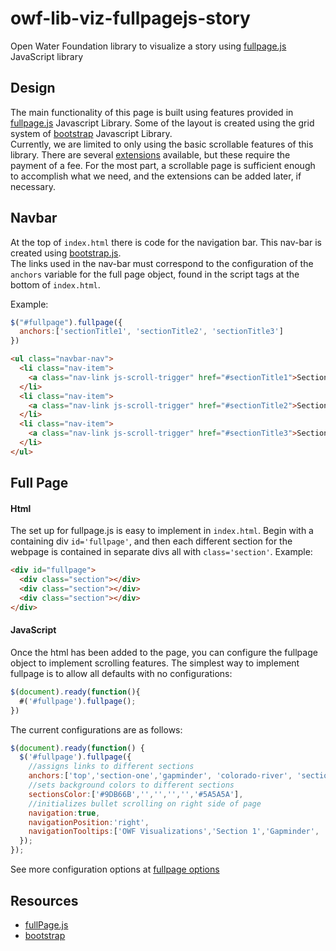 # owf-lib-viz-fullpagejs-story
Open Water Foundation library to visualize a story using [fullpage.js](https://alvarotrigo.com/fullPage/) JavaScript library

## Design
The main functionality of this page is built using features provided in [fullpage.js](https://alvarotrigo.com/fullPage/) Javascript Library. Some of the layout is created using the grid system of [bootstrap](https://getbootstrap.com/) Javascript Library.  
Currently, we are limited to only using the basic scrollable features of this library. There are several [extensions](https://alvarotrigo.com/fullPage/extensions/) available, but these require the payment of a fee. For the most part, a scrollable page is sufficient enough to accomplish what we need, and the extensions can be added later, if necessary.

## Navbar

At the top of `index.html` there is code for the navigation bar. This nav-bar is created using [bootstrap.js](https://getbootstrap.com/docs/4.0/components/navbar/#nav).  
The links used in the nav-bar must correspond to the configuration of the `anchors` variable for the full page object, found in the script tags at the bottom of `index.html`.

Example:
```JavaScript
$("#fullpage").fullpage({
  anchors:['sectionTitle1', 'sectionTitle2', 'sectionTitle3']
})
```

```html
<ul class="navbar-nav">
  <li class="nav-item">
    <a class="nav-link js-scroll-trigger" href="#sectionTitle1">Section 1</a>
  </li>
  <li class="nav-item">
    <a class="nav-link js-scroll-trigger" href="#sectionTitle2">Section 2</a>
  </li>
  <li class="nav-item">
    <a class="nav-link js-scroll-trigger" href="#sectionTitle3">Section 3</a>
  </li>
</ul>
```

## Full Page
#### Html
The set up for fullpage.js is easy to implement in `index.html`. Begin with a containing div `id='fullpage'`, and then each different section for the webpage is contained in separate divs all with `class='section'`.
Example:  
```html
<div id="fullpage">
  <div class="section"></div>
  <div class="section"></div>
  <div class="section"></div>
</div>
```

#### JavaScript
Once the html has been added to the page, you can configure the fullpage object to implement scrolling features.
The simplest way to implement fullpage is to allow all defaults with no configurations:
```javascript
$(document).ready(function(){
  #('#fullpage').fullpage();
})
```
The current configurations are as follows:
```javascript
$(document).ready(function() {
  $('#fullpage').fullpage({
    //assigns links to different sections
    anchors:['top','section-one','gapminder', 'colorado-river', 'section-two', 'copyright'],
    //sets background colors to different sections
    sectionsColor:['#9DB66B','','','','','#5A5A5A'],
    //initializes bullet scrolling on right side of page
    navigation:true,
    navigationPosition:'right',
    navigationTooltips:['OWF Visualizations','Section 1','Gapminder', 'Colorado River', 'Section 2', 'Copyright']
  });
});
```
See more configuration options at [fullpage options](https://github.com/alvarotrigo/fullPage.js#options)

## Resources

* [fullPage.js](https://alvarotrigo.com/fullPage/)
* [bootstrap](https://getbootstrap.com/)
